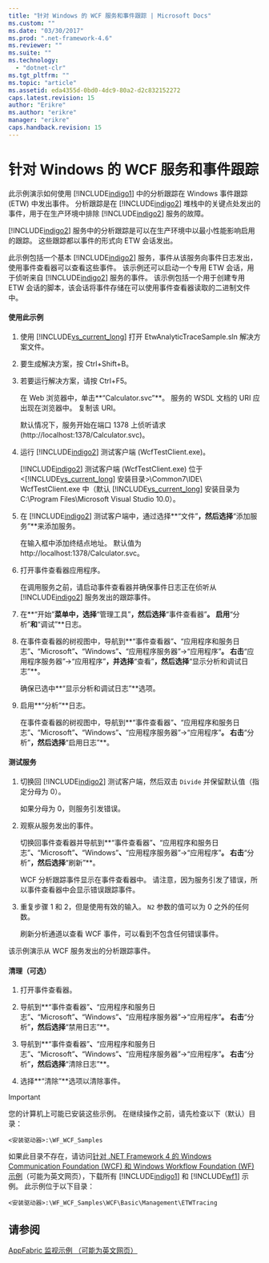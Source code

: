 ```yaml
---
title: "针对 Windows 的 WCF 服务和事件跟踪 | Microsoft Docs"
ms.custom: ""
ms.date: "03/30/2017"
ms.prod: ".net-framework-4.6"
ms.reviewer: ""
ms.suite: ""
ms.technology: 
  - "dotnet-clr"
ms.tgt_pltfrm: ""
ms.topic: "article"
ms.assetid: eda4355d-0bd0-4dc9-80a2-d2c832152272
caps.latest.revision: 15
author: "Erikre"
ms.author: "erikre"
manager: "erikre"
caps.handback.revision: 15
---
```

# 针对 Windows 的 WCF 服务和事件跟踪
此示例演示如何使用 [!INCLUDE[indigo1](../../../../includes/indigo1-md.md)] 中的分析跟踪在 Windows 事件跟踪 \(ETW\) 中发出事件。  分析跟踪是在 [!INCLUDE[indigo2](../../../../includes/indigo2-md.md)] 堆栈中的关键点处发出的事件，用于在生产环境中排除 [!INCLUDE[indigo2](../../../../includes/indigo2-md.md)] 服务的故障。  
  
 [!INCLUDE[indigo2](../../../../includes/indigo2-md.md)] 服务中的分析跟踪是可以在生产环境中以最小性能影响启用的跟踪。  这些跟踪都以事件的形式向 ETW 会话发出。  
  
 此示例包括一个基本 [!INCLUDE[indigo2](../../../../includes/indigo2-md.md)] 服务，事件从该服务向事件日志发出，使用事件查看器可以查看这些事件。  该示例还可以启动一个专用 ETW 会话，用于侦听来自 [!INCLUDE[indigo2](../../../../includes/indigo2-md.md)] 服务的事件。  该示例包括一个用于创建专用 ETW 会话的脚本，该会话将事件存储在可以使用事件查看器读取的二进制文件中。  
  
#### 使用此示例  
  
1.  使用 [!INCLUDE[vs_current_long](../../../../includes/vs-current-long-md.md)] 打开 EtwAnalyticTraceSample.sln 解决方案文件。  
  
2.  要生成解决方案，按 Ctrl\+Shift\+B。  
  
3.  若要运行解决方案，请按 Ctrl\+F5。  
  
     在 Web 浏览器中，单击**“Calculator.svc”**。  服务的 WSDL 文档的 URI 应出现在浏览器中。  复制该 URI。  
  
     默认情况下，服务开始在端口 1378 上侦听请求 \(http:\/\/localhost:1378\/Calculator.svc\)。  
  
4.  运行 [!INCLUDE[indigo2](../../../../includes/indigo2-md.md)] 测试客户端 \(WcfTestClient.exe\)。  
  
     [!INCLUDE[indigo2](../../../../includes/indigo2-md.md)] 测试客户端 \(WcfTestClient.exe\) 位于 \<[!INCLUDE[vs_current_long](../../../../includes/vs-current-long-md.md)] 安装目录\>\\Common7\\IDE\\ WcfTestClient.exe 中（默认 [!INCLUDE[vs_current_long](../../../../includes/vs-current-long-md.md)] 安装目录为 C:\\Program Files\\Microsoft Visual Studio 10.0）。  
  
5.  在 [!INCLUDE[indigo2](../../../../includes/indigo2-md.md)] 测试客户端中，通过选择**“文件”**，然后选择**“添加服务”**来添加服务。  
  
     在输入框中添加终结点地址。  默认值为 http:\/\/localhost:1378\/Calculator.svc。  
  
6.  打开事件查看器应用程序。  
  
     在调用服务之前，请启动事件查看器并确保事件日志正在侦听从 [!INCLUDE[indigo2](../../../../includes/indigo2-md.md)] 服务发出的跟踪事件。  
  
7.  在**“开始”**菜单中，选择**“管理工具”**，然后选择**“事件查看器”**。  启用**“分析”**和**“调试”**日志。  
  
8.  在事件查看器的树视图中，导航到**“事件查看器”**、**“应用程序和服务日志”**、**“Microsoft”**、**“Windows”**、**“应用程序服务器”\-\>“应用程序”**。  右击**“应用程序服务器”\-\>“应用程序”**，并选择**“查看”**，然后选择**“显示分析和调试日志”**。  
  
     确保已选中**“显示分析和调试日志”**选项。  
  
9. 启用**“分析”**日志。  
  
     在事件查看器的树视图中，导航到**“事件查看器”**、**“应用程序和服务日志”**、**“Microsoft”**、**“Windows”**、**“应用程序服务器”\-\>“应用程序”**。  右击**“分析”**，然后选择**“启用日志”**。  
  
#### 测试服务  
  
1.  切换回 [!INCLUDE[indigo2](../../../../includes/indigo2-md.md)] 测试客户端，然后双击 `Divide` 并保留默认值（指定分母为 0）。  
  
     如果分母为 0，则服务引发错误。  
  
2.  观察从服务发出的事件。  
  
     切换回事件查看器并导航到**“事件查看器”**、**“应用程序和服务日志”**、**“Microsoft”**、**“Windows”**、**“应用程序服务器”\-\>“应用程序”**。  右击**“分析”**，然后选择**“刷新”**。  
  
     WCF 分析跟踪事件显示在事件查看器中。  请注意，因为服务引发了错误，所以事件查看器中会显示错误跟踪事件。  
  
3.  重复步骤 1 和 2，但是使用有效的输入。  `N2` 参数的值可以为 0 之外的任何数。  
  
     刷新分析通道以查看 WCF 事件，可以看到不包含任何错误事件。  
  
 该示例演示从 WCF 服务发出的分析跟踪事件。  
  
#### 清理（可选）  
  
1.  打开事件查看器。  
  
2.  导航到**“事件查看器”**、**“应用程序和服务日志”**、**“Microsoft”**、**“Windows”**、**“应用程序服务器”\-\>“应用程序”**。  右击**“分析”**，然后选择**“禁用日志”**。  
  
3.  导航到**“事件查看器”**、**“应用程序和服务日志”**、**“Microsoft”**、**“Windows”**、**“应用程序服务器”\-\>“应用程序”**。  右击**“分析”**，然后选择**“清除日志”**。  
  
4.  选择**“清除”**选项以清除事件。  
  
> [!IMPORTANT]
>  您的计算机上可能已安装这些示例。  在继续操作之前，请先检查以下（默认）目录：  
>   
>  `<安装驱动器>:\WF_WCF_Samples`  
>   
>  如果此目录不存在，请访问[针对 .NET Framework 4 的 Windows Communication Foundation \(WCF\) 和 Windows Workflow Foundation \(WF\) 示例](http://go.microsoft.com/fwlink/?LinkId=150780)（可能为英文网页），下载所有 [!INCLUDE[indigo1](../../../../includes/indigo1-md.md)] 和 [!INCLUDE[wf1](../../../../includes/wf1-md.md)] 示例。  此示例位于以下目录：  
>   
>  `<安装驱动器>:\WF_WCF_Samples\WCF\Basic\Management\ETWTracing`  
  
## 请参阅  
 [AppFabric 监视示例 （可能为英文网页）](http://go.microsoft.com/fwlink/?LinkId=193959)